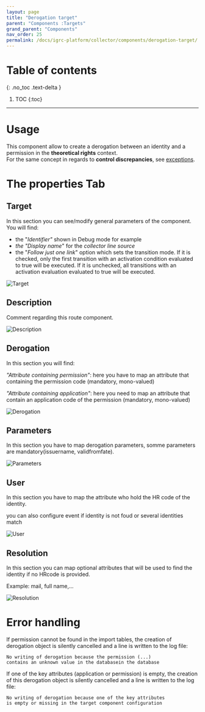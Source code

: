 ```yaml
---
layout: page
title: "Derogation target"
parent: "Components :Targets"
grand_parent: "Components"
nav_order: 25
permalink: /docs/igrc-platform/collector/components/derogation-target/
---
```


# Table of contents
{: .no_toc .text-delta }

1. TOC
{:toc}
---

# Usage

This component allow to create a derogation between an identity and a permission in the **theoretical rights** context.  
For the same concept in regards to **control discrepancies**, see [exceptions](igrc-platform/workflow/exception-management.md).  

# The properties Tab

## Target

In this section you can see/modify general parameters of the component. You will find:
- the "_Identifier"_ shown in Debug mode for example
- _the "Display name_" for the _collector line source_
- the "_Follow just one link_" option which sets the transition mode. If it is checked, only the first transition with an activation condition evaluated to true will be executed. If it is unchecked, all transitions with an activation evaluation evaluated to true will be executed.

![Target](igrc-platform/collector/components/targets/derogation-target/images/derogation_2018-04-05_16_25_33-.png "Target")

## Description

Comment regarding this route component.

![Description](igrc-platform/collector/components/targets/derogation-target/images/derogation_2018-04-05_16_26_08-.png "Description")

## Derogation

In this section you will find:

_"Attribute containing permission"_: here you have to map an attribute that containing the permission code (mandatory, mono-valued)   

_"Attribute containing application"_: here you need to map an attribute that contain an application code of the permission (mandatory, mono-valued)

![Derogation](igrc-platform/collector/components/targets/derogation-target/images/derogation_2018-04-05_16_26_22-.png "Derogation")

## Parameters

In this section you have to map derogation parameters, somme parameters are mandatory(issuername, validfromfate).  

![Parameters](igrc-platform/collector/components/targets/derogation-target/images/derogation_2018-04-05_16_26_37-.png "Parameters")

## User

In this section you have to map the attribute who hold the HR code of the identity.   

you can also configure event if identity is not foud or several identities match

![User](igrc-platform/collector/components/targets/derogation-target/images/derogation_2018-04-05_16_26_50-.png "User")

## Resolution

In this section you can map optional attributes that will be used to find the identity if no HRcode is provided.

Example: mail, full name,...   

![Resolution](igrc-platform/collector/components/targets/derogation-target/images/derogation_2018-04-05_16_27_03-.png "Resolution")

# Error handling

If permission cannot be found in the import tables, the creation of derogation object is silently cancelled and a line is written to the log file:  
```
No writing of derogation because the permission (...)
contains an unknown value in the databasein the database
```

If one of the key attributes (application or permission) is empty, the creation of this derogation object is silently cancelled and a line is written to the log file:
```
No writing of derogation because one of the key attributes
is empty or missing in the target component configuration
```
